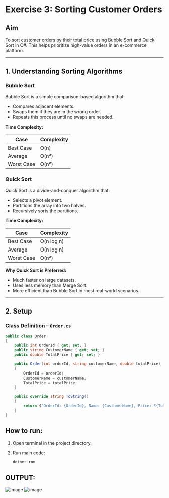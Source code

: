 # Exercise 3: Sorting Customer Orders

## Aim
To sort customer orders by their total price using Bubble Sort and Quick Sort in C#. This helps prioritize high-value orders in an e-commerce platform.

---

## 1. Understanding Sorting Algorithms

### Bubble Sort
Bubble Sort is a simple comparison-based algorithm that:
- Compares adjacent elements.
- Swaps them if they are in the wrong order.
- Repeats this process until no swaps are needed.

**Time Complexity:**

| Case       | Complexity |
|------------|------------|
| Best Case  | O(n)       |
| Average    | O(n²)      |
| Worst Case | O(n²)      |

### Quick Sort
Quick Sort is a divide-and-conquer algorithm that:
- Selects a pivot element.
- Partitions the array into two halves.
- Recursively sorts the partitions.

**Time Complexity:**

| Case       | Complexity  |
|------------|-------------|
| Best Case  | O(n log n)  |
| Average    | O(n log n)  |
| Worst Case | O(n²)       |

**Why Quick Sort is Preferred:**
- Much faster on large datasets.
- Uses less memory than Merge Sort.
- More efficient than Bubble Sort in most real-world scenarios.

---

## 2. Setup

### Class Definition – `Order.cs`

```csharp
public class Order
{
    public int OrderId { get; set; }
    public string CustomerName { get; set; }
    public double TotalPrice { get; set; }

    public Order(int orderId, string customerName, double totalPrice)
    {
        OrderId = orderId;
        CustomerName = customerName;
        TotalPrice = totalPrice;
    }

    public override string ToString()
    {
        return $"OrderId: {OrderId}, Name: {CustomerName}, Price: ₹{TotalPrice:F2}";
    }
}
```
## How to run:
1. Open terminal in the project directory.
  


2. Run main code:
   ```bash
   dotnet run

## OUTPUT:
![image](https://github.com/user-attachments/assets/e72736c2-65c6-426b-a205-915e77311a77)
![image](https://github.com/user-attachments/assets/ed392814-5f59-4a1e-b9a4-446aeb844540)



